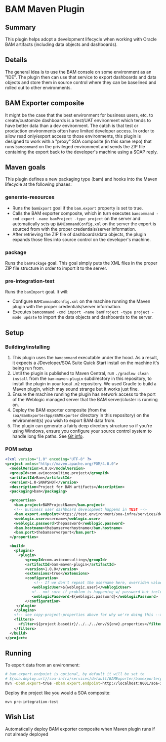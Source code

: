 # BAM Maven Plugin

## Summary

This plugin helps adopt a development lifecycle when working with Oracle BAM artifacts (including data objects and dashboards).

## Details

The general idea is to use the BAM console on some environment as an "IDE". The plugin then can use that service to export dashboards and data objects and store them in source control where they can be baselined and rolled out to other environments.

## BAM Exporter composite

It might be the case that the best environment for business users, etc. to create/customize dashboards is a test/UAT environment which tends to have better data than a dev environment. The catch is that test or production environments often have limited developer access. In order to allow read only/export access to those environments, this plugin is designed to work with a "proxy" SOA composite (in this same repo) that runs `bamcommand` on the privileged environment and sends the ZIP file containing the export back to the developer's machine using a SOAP reply.

## Maven goals

This plugin defines a new packaging type (bam) and hooks into the Maven lifecycle at the following phases:

### generate-resources
* Runs the `bamExport` goal if the `bam.export` property is set to true.
* Calls the BAM exporter composite, which in turn executes `bamcommand -cmd export -name bamProject -type project` on the server and automatically sets up `BAMCommandConfig.xml` on the server the export is sourced from with the proper credentials/server information.
* After retrieving the ZIP file of dashboards/data objects, the plugin expands those files into source control on the developer's machine.
### package
Runs the `bamPackage` goal. This goal simply puts the XML files in the proper ZIP file structure in order to import it to the server.
### pre-integration-test
Runs the `bamImport` goal. It will:
* Configure `BAMCommandConfig.xml` on the machine running the Maven plugin with the proper credentials/server information.
* Executes `bamcommand -cmd import -name bamProject -type project -mode update` to import the data objects and dashboards to the server.

## Setup

### Building/installing

1. This plugin uses the `bamcommand` executable under the hood. As a result, it expects a JDeveloper/SOA Suite Quick Start install on the machine it's being run from.
2. Until the plugin is published to Maven Central, run `./gradlew clean install` from the `bam-maven-plugin` subdirectory in this repository, to install the plugin in your local `.m2` repository. We used Gradle to build a Maven plugin, which may sound strange but it works just fine.
3. Ensure the machine running the plugin has network access to the port of the Weblogic managed server that the BAM server/cluster is running on.
4. Deploy the BAM exporter composite (from the `soa/BamExporterApp/BAMExporter` directory in this repository) on the environment(s) you wish to export BAM data from.
5. The plugin can generate a fairly deep directory structure so if you're using Windows, ensure you configure your source control system to handle long file paths. See [Git info](https://gitlab.com/gitlab-org/gitlab-ci-multi-runner/merge_requests/19).

### POM setup

```xml
<?xml version="1.0" encoding="UTF-8" ?>
<project xmlns="http://maven.apache.org/POM/4.0.0">
  <modelVersion>4.0.0</modelVersion>
  <groupId>com.avioconsulting.project</groupId>
  <artifactId>Bam</artifactId>
  <version>1.0-SNAPSHOT</version>
  <description>Project for BAM artifacts</description>
  <packaging>bam</packaging>

  <properties>
    <bam.project>BAMProjectName</bam.project>
    <!-- Business user dashboard development happens in TEST -->
    <bam.export.endpoint>https://test.environment/soa-infra/services/default/BAMExporter/bamexporterprocess_client_ep</bam.export.endpoint>
    <weblogic.user>username</weblogic.user>
    <weblogic.password>thepassword</weblogic.password>
    <bam.hostname>thebamserverhostname</bam.hostname>
    <bam.port>thebamserverport</bam.port>
  </properties>

  <build>
    <plugins>     
      <plugin>
         <groupId>com.avioconsulting</groupId>
         <artifactId>bam-maven-plugin</artifactId>
         <version>1.0.0</version>
         <extensions>true</extensions>
         <configuration>
             <!-- If we don't repeat the username here, overriden values from settings.xml do not make it into the plugin for some reason -->
            <weblogicUser>${weblogic.user}</weblogicUser>
            <!-- not sure if problem is happening w/ password but included it for above reason -->
            <weblogicPassword>${weblogic.password}</weblogicPassword>
         </configuration>
     </plugin>
    </plugins>
    <!-- see copy-project-properties above for why we're doing this -->
    <filters>
      <filter>${project.basedir}/../../../env/${env}.properties</filter>
    </filters>
  </build>
</project>
```

## Running

To export data from an environment:
```bash
# bam.export.endpoint is optional, by default it will be set to
# ${soa.deploy.url}/soa-infra/services/default/BAMExporter/bamexporterprocess_client_ep
mvn -Dbam.export=true -Dbam.export.endpoint=http://localhost:8001/soa-infra/services/default/BAMExporter/bamexporterprocess_client_ep generate-resources
```

Deploy the project like you would a SOA composite:

```
mvn pre-integration-test
```

## Wish List

Automatically deploy BAM exporter composite when Maven plugin runs if not already deployed
